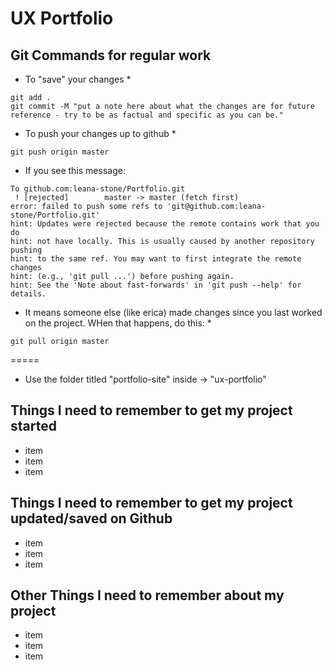 # UX Portfolio 

## Git Commands for regular work

* To "save" your changes *
```
git add .
git commit -M "put a note here about what the changes are for future reference - try to be as factual and specific as you can be."

```

* To push your changes up to github *
```
git push origin master
```

* If you see this message:
```
To github.com:leana-stone/Portfolio.git
 ! [rejected]        master -> master (fetch first)
error: failed to push some refs to 'git@github.com:leana-stone/Portfolio.git'
hint: Updates were rejected because the remote contains work that you do
hint: not have locally. This is usually caused by another repository pushing
hint: to the same ref. You may want to first integrate the remote changes
hint: (e.g., 'git pull ...') before pushing again.
hint: See the 'Note about fast-forwards' in 'git push --help' for details.
```
* It means someone else (like erica) made changes since you last worked on the project. WHen that happens, do this: *

```
git pull origin master
```

=====

* Use the folder titled "portfolio-site" inside -> "ux-portfolio"


## Things I need to remember to get my project started

* item
* item
* item





## Things I need to remember to get my project updated/saved on Github

* item
* item
* item



## Other Things I need to remember about my project

* item
* item
* item
